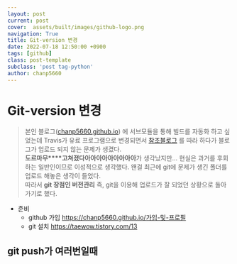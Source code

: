 ```yaml
---  
layout: post  
current: post  
cover:  assets/built/images/github-logo.png  
navigation: True  
title: Git-version 변경   
date: 2022-07-18 12:50:00 +0900  
tags: [github]  
class: post-template  
subclass: 'post tag-python'  
author: chanp5660  
---   
```


# Git-version 변경

> 본인 블로그([chanp5660.github.io](https://chanp5660.github.io)) 에 서브모듈을 통해 빌드를 자동화 하고 싶었는데 Travis가 유료 프로그램으로 변경되면서 [참조블로그](https://moon9342.github.io/) 를 따라 하다가 블로그가 업로드 되지 않는 문제가 생겼다.   
**도르마무****고쳐졌다아아아아아아아아아**가 생각났지만... 현실은 과거를 후회하는 일반인이므로 이성적으로 생각했다.
왠걸 최근에 git에 문제가 생긴 폴더를 업로드 해놓은 생각이 들었다.  
따라서 **git 장점인 버전관리** 즉, git을 이용해 업로드가 잘 되었던 상황으로 돌아가기로 했다.

- 준비 
    - github 가입 https://chanp5660.github.io/가입-및-프로필
    - git 설치 https://taewow.tistory.com/13

## git push가 여러번일때 

